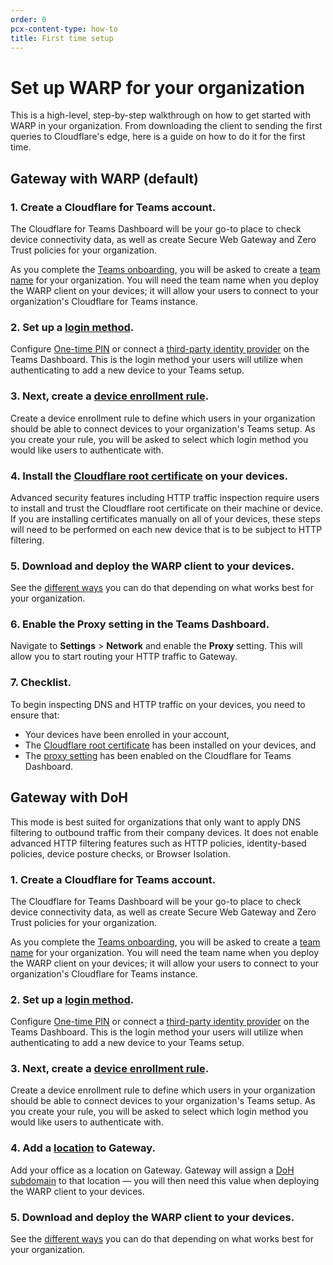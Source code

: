 ```yaml
---
order: 0
pcx-content-type: how-to
title: First time setup
---
```


# Set up WARP for your organization

This is a high-level, step-by-step walkthrough on how to get started with WARP in your organization. From downloading the client to sending the first queries to Cloudflare's edge, here is a guide on how to do it for the first time.

## Gateway with WARP (default)

### 1. Create a Cloudflare for Teams account.

The Cloudflare for Teams Dashboard will be your go-to place to check device connectivity data, as well as create Secure Web Gateway and Zero Trust policies for your organization. 

As you complete the [Teams onboarding](/setup), you will be asked to create a [team name](/glossary#team-name) for your organization. You will need the team name when you deploy the WARP client on your devices; it will allow your users to connect to your organization's Cloudflare for Teams instance.

### 2. Set up a [login method](/connections/connect-devices/warp/device-enrollment).

Configure [One-time PIN](/identity/one-time-pin) or connect a [third-party identity provider](/identity/idp-integration) on the Teams Dashboard. This is the login method your users will utilize when authenticating to add a new device to your Teams setup.

### 3. Next, create a [device enrollment rule](/connections/connect-devices/warp/device-enrollment).

Create a device enrollment rule to define which users in your organization should be able to connect devices to your organization's Teams setup. As you create your rule, you will be asked to select which login method you would like users to authenticate with.

### 4. Install the [Cloudflare root certificate](/connections/connect-devices/warp/install-cloudflare-cert) on your devices.

Advanced security features including HTTP traffic inspection require users to install and trust the Cloudflare root certificate on their machine or device. If you are installing certificates manually on all of your devices, these steps will need to be performed on each new device that is to be subject to HTTP filtering.

### 5. Download and deploy the WARP client to your devices.

See the [different ways](/connections/connect-devices/warp/deploy-warp) you can do that depending on what works best for your organization.

### 6. Enable the Proxy setting in the Teams Dashboard.

Navigate to **Settings** > **Network** and enable the **Proxy** setting. This will allow you to start routing your HTTP traffic to Gateway.  


### 7. Checklist.

To begin inspecting DNS and HTTP traffic on your devices, you need to ensure that:

* Your devices have been enrolled in your account,
* The [Cloudflare root certificate](install-cloudflare-cert) has been installed on your devices, and
* The [proxy setting](warp-settings) has been enabled on the Cloudflare for Teams Dashboard.

## Gateway with DoH

This mode is best suited for organizations that only want to apply DNS filtering to outbound traffic from their company devices. It does not enable advanced HTTP filtering features such as HTTP policies, identity-based policies, device posture checks, or Browser Isolation.

### 1. Create a Cloudflare for Teams account.

The Cloudflare for Teams Dashboard will be your go-to place to check device connectivity data, as well as create Secure Web Gateway and Zero Trust policies for your organization. 

As you complete the [Teams onboarding](/setup), you will be asked to create a [team name](/glossary#team-name) for your organization. You will need the team name when you deploy the WARP client on your devices; it will allow your users to connect to your organization's Cloudflare for Teams instance.

### 2. Set up a [login method](/connections/connect-devices/warp/device-enrollment).

Configure [One-time PIN](/identity/one-time-pin) or connect a [third-party identity provider](/identity/idp-integration) on the Teams Dashboard. This is the login method your users will utilize when authenticating to add a new device to your Teams setup.

### 3. Next, create a [device enrollment rule](/connections/connect-devices/warp/device-enrollment).

Create a device enrollment rule to define which users in your organization should be able to connect devices to your organization's Teams setup. As you create your rule, you will be asked to select which login method you would like users to authenticate with.

### 4. Add a [location](/connections/configuring-a-location) to Gateway. 

Add your office as a location on Gateway. Gateway will assign a [DoH subdomain](/glossary#doh-subdomain) to that location — you will then need this value when deploying the WARP client to your devices.

### 5. Download and deploy the WARP client to your devices.

See the [different ways](/connections/connect-devices/warp/deploy-warp) you can do that depending on what works best for your organization.
